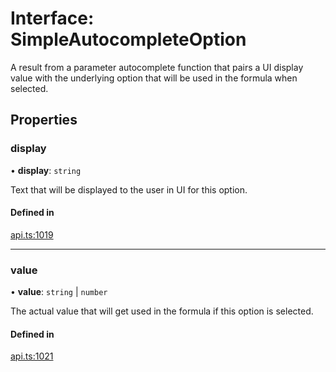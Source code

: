 # Interface: SimpleAutocompleteOption

A result from a parameter autocomplete function that pairs a UI display value with
the underlying option that will be used in the formula when selected.

## Properties

### display

• **display**: `string`

Text that will be displayed to the user in UI for this option.

#### Defined in

[api.ts:1019](https://github.com/coda/packs-sdk/blob/main/api.ts#L1019)

___

### value

• **value**: `string` \| `number`

The actual value that will get used in the formula if this option is selected.

#### Defined in

[api.ts:1021](https://github.com/coda/packs-sdk/blob/main/api.ts#L1021)
